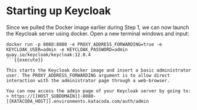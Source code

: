 # Starting up Keycloak

Since we pulled the Docker image earlier during Step 1, we can now launch the Keycloak server using docker. Open a new terminal windows and input:


```
docker run -p 8080:8080 -e PROXY_ADDRESS_FORWARDING=true -e KEYCLOAK_USER=admin -e KEYCLOAK_PASSWORD=admin quay.io/keycloak/keycloak:12.0.4
```{{execute}}

This starts the Keycloak docker image and insert a basic administrator user. The PROXY_ADDRESS_FORWARDING argument is to allow direct interaction with the administrator page through a web-browser. 

You can now access the admin page of your Keycloak server by going to:
> https://[[HOST_SUBDOMAIN]]-8080-[[KATACODA_HOST]].environments.katacoda.com/auth/admin
